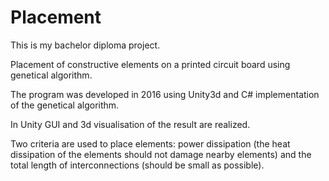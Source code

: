 # Placement 

This is my bachelor diploma project. 

Placement of constructive elements on a printed circuit board using genetical algorithm. 

The program was developed in 2016 using Unity3d and C# implementation of the genetical algorithm. 

In Unity GUI and 3d visualisation of the result are realized.

Two criteria are used to place elements: power dissipation (the heat dissipation of the elements
should not damage nearby elements) and the total length of interconnections (should be small as possible).
